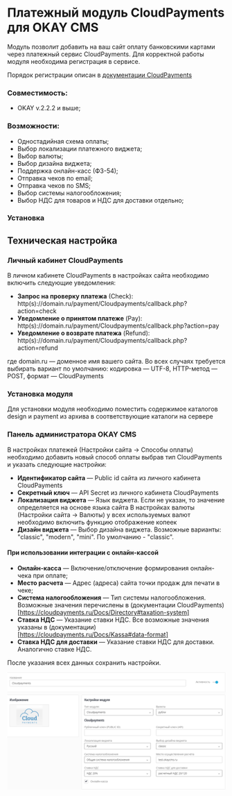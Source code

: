 # Платежный модуль CloudPayments для OKAY CMS
Модуль позволит добавить на ваш сайт оплату банковскими картами через платежный сервис CloudPayments. 
Для корректной работы модуля необходима регистрация в сервисе.

Порядок регистрации описан в [документации CloudPayments](https://cloudpayments.ru/Docs/Connect)

### Совместимость:
* OKAY v.2.2.2 и выше;


### Возможности:  
* Одностадийная схема оплаты;  
* Выбор локализации платежного виджета;  
* Выбор валюты;
* Выбор дизайна виджета;
* Поддержка онлайн-касс (ФЗ-54);  
* Отправка чеков по email;  
* Отправка чеков по SMS;  
* Выбор системы налогообложения;  
* Выбор НДС для товаров и НДС для доставки отдельно;
 
### Установка

## Техническая настройка
### Личный кабинет CloudPayments
В личном кабинете CloudPayments в настройках сайта необходимо включить следующие уведомления:

* **Запрос на проверку платежа** (Сheck):\
http(s)://domain.ru/payment/Cloudpayments/callback.php?action=check
* **Уведомление о принятом платеже** (Pay):\
http(s)://domain.ru/payment/Cloudpayments/callback.php?action=pay
* **Уведомление о возврате платежа** (Refund):\
http(s)://domain.ru/payment/Cloudpayments/callback.php?action=refund

где domain.ru — доменное имя вашего сайта. Во всех случаях требуется выбирать вариант по умолчанию: кодировка — UTF-8, HTTP-метод — POST, формат — CloudPayments

### Установка модуля
Для установки модуля необходимо поместить содержимое каталогов design и payment из архива в соответствующие каталоги на сервере
  
### Панель администратора OKAY CMS
В настройках платежей (Настройки сайта -> Способы оплаты) необходимо добавить новый способ оплаты выбрав тип CloudPayments и указать следующие настройки:
* **Идентификатор сайта** — Public id сайта из личного кабинета CloudPayments
* **Секретный ключ** — API Secret из личного кабинета CloudPayments
* **Локализация виджета** — Язык виджета. Если не указан, то значение определяется на основе языка сайта
В настройках валюты (Настройки сайта -> Валюты) у всех используемых валют необходимо включить функцию отображение копеек
* **Дизайн виджета** — Выбор дизайна виджета. Возможные варианты: "classic", "modern", "mini". По умолчанию - "classic".  

#### При использовании интеграции с онлайн-кассой
* **Онлайн-касса** — Включение/отключение формирования онлайн-чека при оплате;
* **Место расчета** — Адрес (адреса) сайта точки продаж для печати в чеке;
* **Система налогообложения** — Тип системы налогообложения. Возможные значения перечислены в (документации CloudPayments)[https://cloudpayments.ru/Docs/Directory#taxation-system]
* **Ставка НДС** — Указание ставки НДС. Все возможные значения указаны в (документации)[https://cloudpayments.ru/Docs/Kassa#data-format]
* **Ставка НДС для доставки** — Указание ставки НДС для доставки. Аналогично ставке НДС.

После указания всех данных сохранить настройки.

![Настройки CloudPayments в OKAY CMS](doc/img/OKAY_CMS.png)
